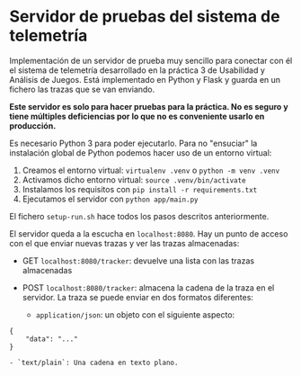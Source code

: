# Servidor de pruebas del sistema de telemetría

Implementación de un servidor de prueba muy sencillo para conectar con él el sistema de telemetría desarrollado en la práctica 3 de Usabilidad y Análisis de Juegos. Está implementado en Python y Flask y guarda en un fichero las trazas que se van enviando.

**Este servidor es solo para hacer pruebas para la práctica. No es seguro y tiene múltiples deficiencias por lo que no es conveniente usarlo en producción.**

Es necesario Python 3 para poder ejecutarlo. Para no "ensuciar" la instalación global de Python podemos hacer uso de un entorno virtual:

1. Creamos el entorno virtual: `virtualenv .venv` o `python -m venv .venv`
2. Activamos dicho entorno virtual: `source .venv/bin/activate`
3. Instalamos los requisitos con `pip install -r requirements.txt`
4. Ejecutamos el servidor con `python app/main.py`

El fichero `setup-run.sh` hace todos los pasos descritos anteriormente.

El servidor queda a la escucha en `localhost:8080`. Hay un punto de acceso con el que enviar nuevas trazas y ver las trazas almacenadas:

- GET `localhost:8080/tracker`: devuelve una lista con las trazas almacenadas
- POST `localhost:8080/tracker`: almacena la cadena de la traza en el servidor. La traza se puede enviar en dos formatos diferentes:

    - `application/json`: un objeto con el siguiente aspecto:

```
{
    "data": "..."
}
```

    - `text/plain`: Una cadena en texto plano.


